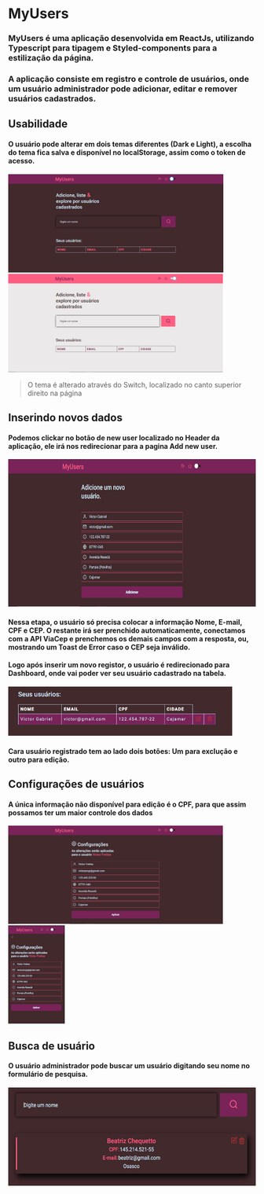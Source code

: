 # MyUsers

### MyUsers é uma aplicação desenvolvida em ReactJs, utilizando Typescript para tipagem e Styled-components para a estilização da página.

### A aplicação consiste em registro e controle de usuários, onde um usuário administrador pode adicionar, editar e remover usuários cadastrados.

## Usabilidade

#### O usuário pode alterar em dois temas diferentes (Dark e Light), a escolha do tema fica salva e disponível no localStorage, assim como o token de acesso.

<img src="/src/assets/readme/darkTheme.PNG" height="200" widht="200"> <img src="/src/assets/readme/lightTheme.PNG" height="200" widht="200">
> O tema é alterado através do Switch, localizado no canto superior direito na página

## Inserindo novos dados

#### Podemos clickar no botão de new user localizado no Header da aplicação, ele irá nos redirecionar para a pagina Add new user.

<img src="/src/assets/readme/addnewuser.PNG" height="300" widht="300">

#### Nessa etapa, o usuário só precisa colocar a informação Nome, E-mail, CPF e CEP. O restante irá ser prenchido automaticamente, conectamos com a API ViaCep e prenchemos os demais campos com a resposta, ou, mostrando um Toast de Error caso o CEP seja inválido. 

#### Logo após inserir um novo registor, o usuário é redirecionado para Dashboard, onde vai poder ver seu usuário cadastrado na tabela. 
<img src="/src/assets/readme/tabelausuario.PNG" height="100" widht="100">

#### Cara usuário registrado tem ao lado dois botões: Um para exclução e outro para edição. 

## Configurações de usuários
#### A única informação não disponível para edição é o CPF, para que assim possamos ter um maior controle dos dados
<img src="/src/assets/readme/editUser.PNG" height="200" widht="200"> <img src="/src/assets/readme/EdituserMobile.PNG" height="200" widht="200">

## Busca de usuário

#### O usuário administrador pode buscar um usuário digitando seu nome no formulário de pesquisa.
<img src="/src/assets/readme/buscausuario.PNG" height="200" widht="200">

